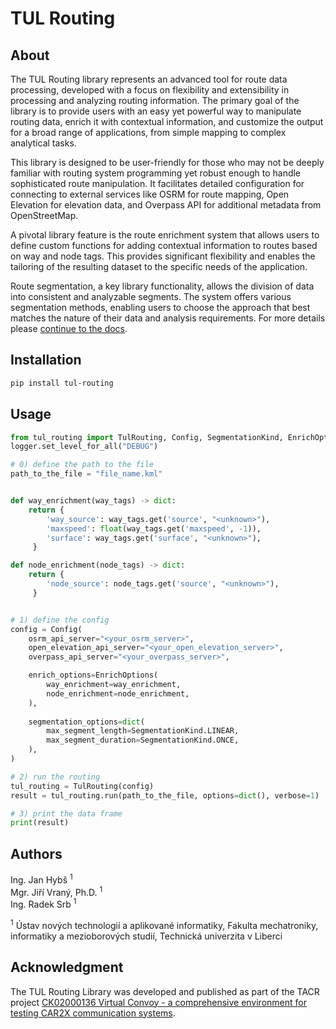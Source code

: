 # TUL Routing

## About

The TUL Routing library represents an advanced tool for route data processing, developed with a focus on flexibility and extensibility in processing and analyzing routing information. The primary goal of the library is to provide users with an easy yet powerful way to manipulate routing data, enrich it with contextual information, and customize the output for a broad range of applications, from simple mapping to complex analytical tasks.

This library is designed to be user-friendly for those who may not be deeply familiar with routing system programming yet robust enough to handle sophisticated route manipulation. It facilitates detailed configuration for connecting to external services like OSRM for route mapping, Open Elevation for elevation data, and Overpass API for additional metadata from OpenStreetMap.

A pivotal library feature is the route enrichment system that allows users to define custom functions for adding contextual information to routes based on way and node tags. This provides significant flexibility and enables the tailoring of the resulting dataset to the specific needs of the application.

Route segmentation, a key library functionality, allows the division of data into consistent and analyzable segments. The system offers various segmentation methods, enabling users to choose the approach that best matches the nature of their data and analysis requirements. For more details please [continue to the docs](./docs/docs.md).

## Installation

```bash
pip install tul-routing
```

## Usage

```python
from tul_routing import TulRouting, Config, SegmentationKind, EnrichOptions
logger.set_level_for_all("DEBUG")

# 0) define the path to the file
path_to_the_file = "file_name.kml"


def way_enrichment(way_tags) -> dict:
    return {
        'way_source': way_tags.get('source', "<unknown>"),
        'maxspeed': float(way_tags.get('maxspeed', -1)),
        'surface': way_tags.get('surface', "<unknown>"),
     }

def node_enrichment(node_tags) -> dict:
    return {
        'node_source': node_tags.get('source', "<unknown>"),
     }


# 1) define the config
config = Config(
    osrm_api_server="<your_osrm_server>",
    open_elevation_api_server="<your_open_elevation_server>",
    overpass_api_server="<your_overpass_server>",

    enrich_options=EnrichOptions(
        way_enrichment=way_enrichment,
        node_enrichment=node_enrichment,
    ),
    
    segmentation_options=dict(
        max_segment_length=SegmentationKind.LINEAR,
        max_segment_duration=SegmentationKind.ONCE,
    ),
)

# 2) run the routing 
tul_routing = TulRouting(config)
result = tul_routing.run(path_to_the_file, options=dict(), verbose=1)

# 3) print the data frame
print(result)
```
## Authors

Ing. Jan Hybš <sup>1</sup> \
Mgr. Jiří Vraný, Ph.D. <sup>1</sup> \
Ing. Radek Srb <sup>1</sup>

<sup>1</sup> Ústav nových technologií a aplikované informatiky, Fakulta mechatroniky, informatiky a mezioborových studií, Technická univerzita v Liberci

## Acknowledgment

The TUL Routing Library was developed and published as part of the TACR project [CK02000136 Virtual Convoy - a comprehensive environment for testing CAR2X communication systems](https://starfos.tacr.cz/en/projekty/CK02000136).